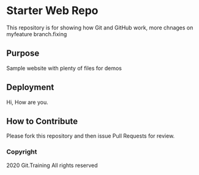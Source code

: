 # Starter Web Repo

This repository is for showing how Git and GitHub work, more chnages on myfeature branch.fixing

## Purpose

Sample website with plenty of files for demos

## Deployment

Hi, How are you.

## How to Contribute

Please fork this repository and then issue Pull Requests for review.

### Copyright

2020 Git.Training All rights reserved
